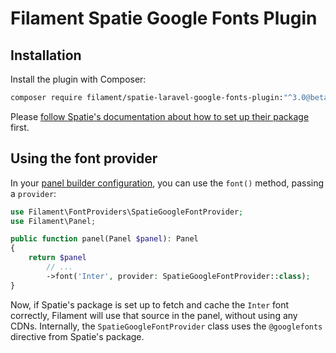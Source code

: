 # Filament Spatie Google Fonts Plugin

## Installation

Install the plugin with Composer:

```bash
composer require filament/spatie-laravel-google-fonts-plugin:"^3.0@beta"
```

Please [follow Spatie's documentation about how to set up their package](https://github.com/spatie/laravel-google-fonts) first.

## Using the font provider

In your [panel builder configuration](/docs/panels/configuration), you can use the `font()` method, passing a `provider`:

```php
use Filament\FontProviders\SpatieGoogleFontProvider;
use Filament\Panel;

public function panel(Panel $panel): Panel
{
    return $panel
        // ...
        ->font('Inter', provider: SpatieGoogleFontProvider::class);
}
```

Now, if Spatie's package is set up to fetch and cache the `Inter` font correctly, Filament will use that source in the panel, without using any CDNs. Internally, the `SpatieGoogleFontProvider` class uses the `@googlefonts` directive from Spatie's package.
